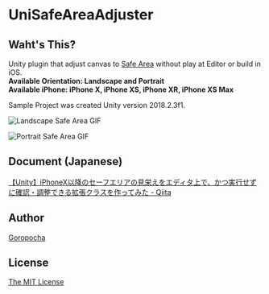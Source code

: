 # UniSafeAreaAdjuster

## Waht's This?
Unity plugin that adjust canvas to [Safe Area](https://developer.apple.com/design/human-interface-guidelines/ios/visual-design/adaptivity-and-layout/) without play at Editor or build in iOS.<br>
**Available Orientation: Landscape and Portrait**<br>
**Available iPhone: iPhone X, iPhone XS, iPhone XR, iPhone XS Max**

Sample Project was created Unity version 2018.2.3f1.<br>

![Landscape Safe Area GIF](https://camo.qiitausercontent.com/61b190ef7b546e78c8bdfa094120837a2d909d68/68747470733a2f2f71696974612d696d6167652d73746f72652e73332e616d617a6f6e6177732e636f6d2f302f3133333339392f33346162323039642d356362392d343732612d646635352d3132353830663431336164392e676966 "Landscape Safe Area")

![Portrait Safe Area GIF](https://camo.qiitausercontent.com/096e9046ac194bec428fd66f61646fa5daafed26/68747470733a2f2f71696974612d696d6167652d73746f72652e73332e616d617a6f6e6177732e636f6d2f302f3133333339392f39653639643361342d653863662d626663362d383932352d3031663465376332313136352e676966 "Portrait Safe Area")

## Document (Japanese)
[【Unity】iPhoneX以降のセーフエリアの見栄えをエディタ上で、かつ実行せずに確認・調整できる拡張クラスを作ってみた - Qiita](https://qiita.com/goropocha/items/d5050a0223ead3288ec8)

## Author
[Goropocha](https://github.com/Goropocha)

## License
[The MIT License](https://github.com/Goropocha/UniSafeAreaAdjuster/blob/master/LICENSE)

